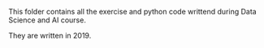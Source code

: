 This folder contains all the exercise and python code writtend during Data Science and AI course. 

They are written in 2019. 
